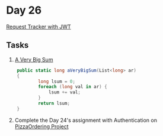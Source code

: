 # Day 26
[Request Tracker with JWT](https://github.com/aslamcodes/Intern100/tree/main/day%2025%20Regions%2C%20Auth%2C%20DTOs%2C%20Error%20Models%2C%20API%20documentations/RequestTracker)

## Tasks
1) [A Very Big Sum](https://www.hackerrank.com/challenges/a-very-big-sum/problem)
```csharp
    public static long aVeryBigSum(List<long> ar)
    {
            long lsum = 0;
            foreach (long val in ar) {
                lsum += val;
            }
            return lsum;
    }
```

2) Complete the Day 24's assignment with Authentication on  [PizzaOrdering Project](https://github.com/aslamcodes/Intern100/tree/main/day%2025%20Regions%2C%20Auth%2C%20DTOs%2C%20Error%20Models%2C%20API%20documentations/Pizza.NETSLN)


